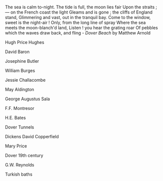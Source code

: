 The sea is calm to-night. The tide is full, the moon lies fair Upon the straits ; — on the French coast the light Gleams and is gone ; the cliffs of England stand, Glimmering and vast, out in the tranquil bay. Come to the window, sweet is the night-air ! Only, from the long line of spray Where the sea meets the moon-blanch'd land, Listen ! you hear the grating roar Of pebbles which the waves draw back, and fling - _Dover Beach_ by Matthew Arnold


Hugh Price Hughes

David Baron

Josephine Butler

William Burges

Jessie Challacombe

May Aldington

George Augustus Sala

F.F. Montresor

H.E. Bates

Dover Tunnels

Dickens David Copperfield

Mary Price

Dover 19th century

G.W. Reynolds

Turkish baths



